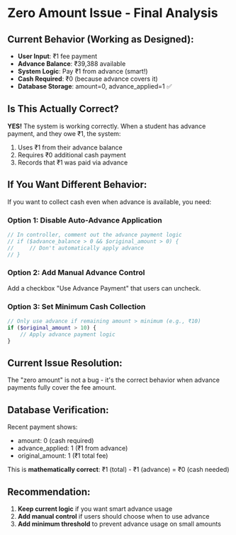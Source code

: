# Zero Amount Issue - Final Analysis

## Current Behavior (Working as Designed):
- **User Input**: ₹1 fee payment
- **Advance Balance**: ₹39,388 available
- **System Logic**: Pay ₹1 from advance (smart!)
- **Cash Required**: ₹0 (because advance covers it)
- **Database Storage**: amount=0, advance_applied=1 ✅

## Is This Actually Correct?
**YES!** The system is working correctly. When a student has advance payment, and they owe ₹1, the system:
1. Uses ₹1 from their advance balance
2. Requires ₹0 additional cash payment
3. Records that ₹1 was paid via advance

## If You Want Different Behavior:
If you want to collect cash even when advance is available, you need:

### Option 1: Disable Auto-Advance Application
```php
// In controller, comment out the advance payment logic
// if ($advance_balance > 0 && $original_amount > 0) {
//     // Don't automatically apply advance
// }
```

### Option 2: Add Manual Advance Control
Add a checkbox "Use Advance Payment" that users can uncheck.

### Option 3: Set Minimum Cash Collection
```php
// Only use advance if remaining amount > minimum (e.g., ₹10)
if ($original_amount > 10) {
    // Apply advance payment logic
}
```

## Current Issue Resolution:
The "zero amount" is not a bug - it's the correct behavior when advance payments fully cover the fee amount.

## Database Verification:
Recent payment shows:
- amount: 0 (cash required)
- advance_applied: 1 (₹1 from advance)
- original_amount: 1 (₹1 total fee)

This is **mathematically correct**: ₹1 (total) - ₹1 (advance) = ₹0 (cash needed)

## Recommendation:
1. **Keep current logic** if you want smart advance usage
2. **Add manual control** if users should choose when to use advance
3. **Add minimum threshold** to prevent advance usage on small amounts
